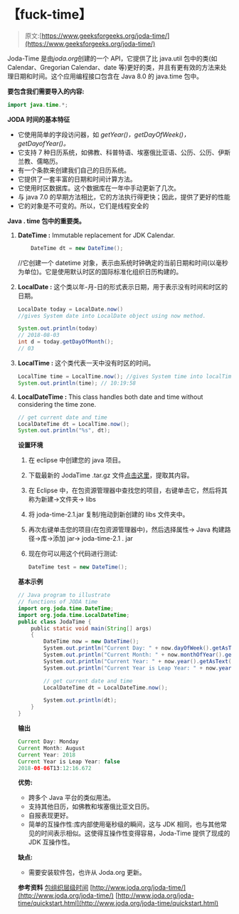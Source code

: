 # 【fuck-time】

> 原文:[https://www.geeksforgeeks.org/joda-time/](https://www.geeksforgeeks.org/joda-time/)

Joda-Time 是由*joda.org*创建的一个 API，它提供了比 java.util 包中的类(如 Calendar、Gregorian Calendar、date 等)更好的类，并且有更有效的方法来处理日期和时间。这个应用编程接口包含在 Java 8.0 的 java.time 包中。

**要包含我们需要导入的内容:**

```java
import java.time.*;
```

**JODA 时间的基本特征**

*   它使用简单的字段访问器，如 *getYear()，getDayOfWeek()，getDayofYear()。*
*   它支持 7 种日历系统，如佛教、科普特语、埃塞俄比亚语、公历、公历、伊斯兰教、儒略历。
*   有一个条款来创建我们自己的日历系统。
*   它提供了一套丰富的日期和时间计算方法。
*   它使用时区数据库。这个数据库在一年中手动更新了几次。
*   与 java 7.0 的早期方法相比，它的方法执行得更快；因此，提供了更好的性能
*   它的对象是不可变的。所以，它们是线程安全的

**Java . time 包中的重要类。**

1.  **DateTime :** Immutable replacement for JDK Calendar.

    ```java
        DateTime dt = new DateTime(); 
    ```

    //它创建一个 datetime 对象，表示由系统时钟确定的当前日期和时间(以毫秒为单位)。它是使用默认时区的国际标准化组织日历构建的。

2.  **LocalDate :** 这个类以年-月-日的形式表示日期，用于表示没有时间和时区的日期。

    ```java
    LocalDate today = LocalDate.now()
    //gives System date into LocalDate object using now method.

    System.out.println(today) 
    // 2018-08-03
    int d = today.getDayOfMonth(); 
    // 03

    ```

3.  **LocalTime :** 这个类代表一天中没有时区的时间。

    ```java
    LocalTime time = LocalTime.now(); //gives System time into localTime object
    System.out.println(time); // 10:19:58

    ```

4.  **LocalDateTime :** This class handles both date and time without considering the time zone.

    ```java
    // get current date and time
    LocalDateTime dt = LocalTime.now(); 
    System.out.println("%s", dt);

    ```

    **设置环境**

    1.  在 eclipse 中创建您的 java 项目。
    2.  下载最新的 JodaTime .tar.gz 文件[点击这里](http://www.joda.org/joda-time/installation.html)，提取其内容。
    3.  在 Eclipse 中，在包资源管理器中查找您的项目，右键单击它，然后将其称为新建->文件夹-> libs
    4.  将 joda-time-2.1.jar 复制/拖动到新创建的 libs 文件夹中。
    5.  再次右键单击您的项目(在包资源管理器中)，然后选择属性-> Java 构建路径->库->添加 jar-> joda-time-2.1 . jar
    6.  现在你可以用这个代码进行测试:

        ```java
        DateTime test = new DateTime();
        ```

    **基本示例**

    ```java
    // Java program to illustrate
    // functions of JODA time
    import org.joda.time.DateTime;
    import org.joda.time.LocalDateTime;
    public class JodaTime {
        public static void main(String[] args)
        {
            DateTime now = new DateTime();
            System.out.println("Current Day: " + now.dayOfWeek().getAsText());
            System.out.println("Current Month: " + now.monthOfYear().getAsText());
            System.out.println("Current Year: " + now.year().getAsText());
            System.out.println("Current Year is Leap Year: " + now.year().isLeap());

            // get current date and time
            LocalDateTime dt = LocalDateTime.now();

            System.out.println(dt);
        }
    }
    ```

    **输出**

    ```java
    Current Day: Monday
    Current Month: August
    Current Year: 2018
    Current Year is Leap Year: false
    2018-08-06T13:12:16.672

    ```

    **优势:**

    *   跨多个 Java 平台的类似用法。
    *   支持其他日历，如佛教和埃塞俄比亚文日历。
    *   自报表现更好。
    *   简单的互操作性:库内部使用毫秒级的瞬间，这与 JDK 相同，也与其他常见的时间表示相似。这使得互操作性变得容易，Joda-Time 提供了现成的 JDK 互操作性。

    **缺点:**

    *   需要安装软件包，也许从 Joda.org 更新。

    **参考资料**
    [包组织层级时间](http://joda-time.sourceforge.net/apidocs/org/joda/time/package-tree.html)
    [http://www.joda.org/joda-time/](http://www.joda.org/joda-time/)
    [http://www.joda.org/joda-time/quickstart.html](http://www.joda.org/joda-time/quickstart.html)